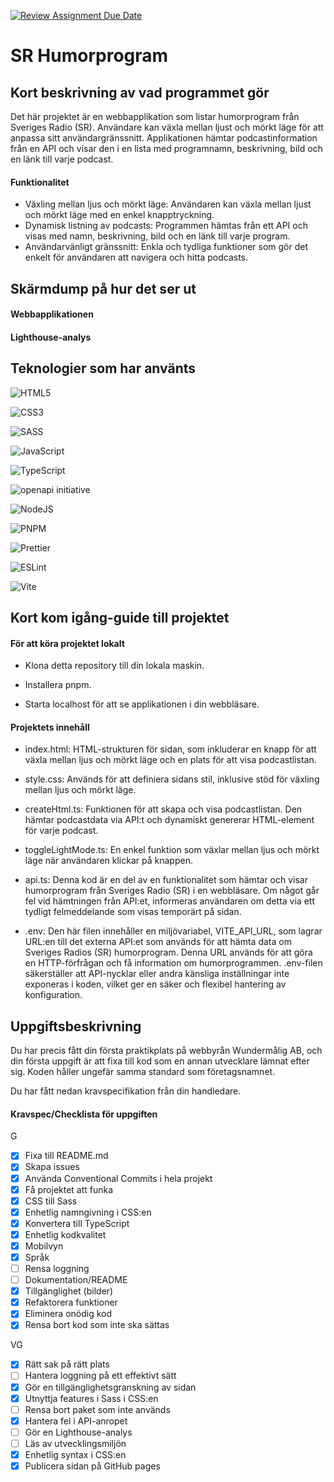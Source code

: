 [![Review Assignment Due Date](https://classroom.github.com/assets/deadline-readme-button-22041afd0340ce965d47ae6ef1cefeee28c7c493a6346c4f15d667ab976d596c.svg)](https://classroom.github.com/a/Bzh4RYwL)

# SR Humorprogram

## Kort beskrivning av vad programmet gör
Det här projektet är en webbapplikation som listar humorprogram från Sveriges Radio (SR). Användare kan växla mellan ljust och mörkt läge för att anpassa sitt användargränssnitt. Applikationen hämtar podcastinformation från en API och visar den i en lista med programnamn, beskrivning, bild och en länk till varje podcast.

#### Funktionalitet
- Växling mellan ljus och mörkt läge: Användaren kan växla mellan ljust och mörkt läge med en enkel knapptryckning.
- Dynamisk listning av podcasts: Programmen hämtas från ett API och visas med namn, beskrivning, bild och en länk till varje program.
- Användarvänligt gränssnitt: Enkla och tydliga funktioner som gör det enkelt för användaren att navigera och hitta podcasts.

## Skärmdump på hur det ser ut
#### Webbapplikationen


#### Lighthouse-analys


## Teknologier som har använts
![HTML5](https://img.shields.io/badge/html5-%23E34F26.svg?style=for-the-badge&logo=html5&logoColor=white)

![CSS3](https://img.shields.io/badge/css3-%231572B6.svg?style=for-the-badge&logo=css3&logoColor=white)

![SASS](https://img.shields.io/badge/SASS-hotpink.svg?style=for-the-badge&logo=SASS&logoColor=white)

![JavaScript](https://img.shields.io/badge/javascript-%23323330.svg?style=for-the-badge&logo=javascript&logoColor=%23F7DF1E)

![TypeScript](https://img.shields.io/badge/typescript-%23007ACC.svg?style=for-the-badge&logo=typescript&logoColor=white)

![openapi initiative](https://img.shields.io/badge/openapiinitiative-%23000000.svg?style=for-the-badge&logo=openapiinitiative&logoColor=white)

![NodeJS](https://img.shields.io/badge/node.js-6DA55F?style=for-the-badge&logo=node.js&logoColor=white)

![PNPM](https://img.shields.io/badge/pnpm-%234a4a4a.svg?style=for-the-badge&logo=pnpm&logoColor=f69220)

![Prettier](https://img.shields.io/badge/prettier-%23F7B93E.svg?style=for-the-badge&logo=prettier&logoColor=black)

![ESLint](https://img.shields.io/badge/ESLint-4B3263?style=for-the-badge&logo=eslint&logoColor=white)

![Vite](https://img.shields.io/badge/vite-%23646CFF.svg?style=for-the-badge&logo=vite&logoColor=white)


## Kort kom igång-guide till projektet

#### För att köra projektet lokalt

- Klona detta repository till din lokala maskin. 

- Installera pnpm.

- Starta localhost för att se applikationen i din webbläsare.

#### Projektets innehåll

- index.html: HTML-strukturen för sidan, som inkluderar en knapp för att växla mellan ljus och mörkt läge och en plats för att visa podcastlistan.

- style.css: Används för att definiera sidans stil, inklusive stöd för växling mellan ljus och mörkt läge.

- createHtml.ts: Funktionen för att skapa och visa podcastlistan. Den hämtar podcastdata via API:t och dynamiskt genererar HTML-element för varje podcast.

- toggleLightMode.ts: En enkel funktion som växlar mellan ljus och mörkt läge när användaren klickar på knappen.

- api.ts: Denna kod är en del av en funktionalitet som hämtar och visar humorprogram från Sveriges Radio (SR) i en webbläsare. Om något går fel vid hämtningen från API:et, informeras användaren om detta via ett tydligt felmeddelande som visas temporärt på sidan.

- .env: Den här filen innehåller en miljövariabel, VITE_API_URL, som lagrar URL:en till det externa API:et som används för att hämta data om Sveriges Radios (SR) humorprogram. Denna URL används för att göra en HTTP-förfrågan och få information om humorprogrammen. .env-filen säkerställer att API-nycklar eller andra känsliga inställningar inte exponeras i koden, vilket ger en säker och flexibel hantering av konfiguration.


## Uppgiftsbeskrivning
Du har precis fått din första praktikplats på webbyrån Wundermålig AB, och din första uppgift är att fixa till kod som en annan utvecklare lämnat efter sig. Koden håller ungefär samma standard som företagsnamnet.

Du har fått nedan kravspecifikation från din handledare.

#### Kravspec/Checklista för uppgiften
G
- [x] Fixa till README.md
- [x] Skapa issues
- [x] Använda Conventional Commits i hela projekt
- [x] Få projektet att funka
- [x] CSS till Sass
- [x] Enhetlig namngivning i CSS:en
- [x] Konvertera till TypeScript
- [x] Enhetlig kodkvalitet
- [x] Mobilvyn
- [x] Språk
- [ ] Rensa loggning
- [ ] Dokumentation/README
- [x] Tillgänglighet (bilder)
- [x] Refaktorera funktioner
- [x] Eliminera onödig kod
- [x] Rensa bort kod som inte ska sättas
  
VG
- [x] Rätt sak på rätt plats
- [ ] Hantera loggning på ett effektivt sätt
- [x] Gör en tillgänglighetsgranskning av sidan
- [x] Utnyttja features i Sass i CSS:en
- [ ] Rensa bort paket som inte används
- [x] Hantera fel i API-anropet
- [ ] Gör en Lighthouse-analys
- [ ] Läs av utvecklingsmiljön
- [x] Enhetlig syntax i CSS:en
- [x] Publicera sidan på GitHub pages